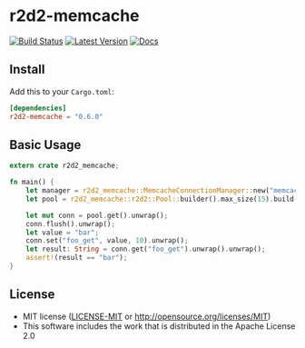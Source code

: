 # r2d2-memcache
[![Build Status](https://travis-ci.org/megumish/r2d2-memcache.svg?branch=master)](https://travis-ci.org/megumish/r2d2-memcache)
[![Latest Version](https://img.shields.io/crates/v/r2d2-memcache.svg)](https://crates.io/crates/r2d2-memcache)
[![Docs](https://docs.rs/r2d2-memcache/badge.svg)](https://docs.rs/r2d2-memcache/)

## Install

Add this to your `Cargo.toml`:

```toml
[dependencies]
r2d2-memcache = "0.6.0"
```

## Basic Usage

```rust
extern crate r2d2_memcache;

fn main() {
    let manager = r2d2_memcache::MemcacheConnectionManager::new("memcache://localhost:11211");
    let pool = r2d2_memcache::r2d2::Pool::builder().max_size(15).build(manager).unwrap();

    let mut conn = pool.get().unwrap();
    conn.flush().unwrap();
    let value = "bar";
    conn.set("foo_get", value, 10).unwrap();
    let result: String = conn.get("foo_get").unwrap().unwrap();
    assert!(result == "bar");
}
```

## License
 * MIT license ([LICENSE-MIT](LICENSE-MIT) or http://opensource.org/licenses/MIT)
 * This software includes the work that is distributed in the Apache License 2.0
